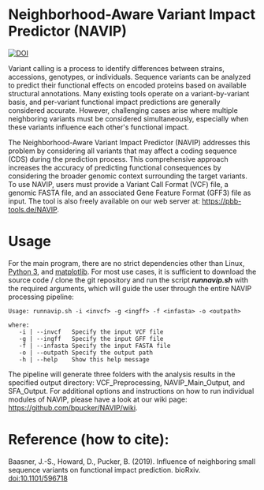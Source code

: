 # Neighborhood-Aware Variant Impact Predictor (NAVIP)

[![DOI](https://zenodo.org/badge/DOI/10.5281/zenodo.2620396.svg)](https://doi.org/10.5281/zenodo.2620396)

Variant calling is a process to identify differences between strains, accessions, genotypes, or individuals.
Sequence variants can be analyzed to predict their functional effects on encoded proteins based on available structural annotations.
Many existing tools operate on a variant-by-variant basis, and per-variant functional impact predictions are generally considered accurate.
However, challenging cases arise where multiple neighboring variants must be considered simultaneously, especially when these variants influence each other's functional impact.

The Neighborhood-Aware Variant Impact Predictor (NAVIP) addresses this problem by considering all variants that may affect a coding sequence (CDS) during the prediction process.
This comprehensive approach increases the accuracy of predicting functional consequences by considering the broader genomic context surrounding the target variants.
To use NAVIP, users must provide a Variant Call Format (VCF) file, a genomic FASTA file, and an associated Gene Feature Format (GFF3) file as input.
The tool is also freely available on our web server at: https://pbb-tools.de/NAVIP.

# Usage

For the main program, there are no strict dependencies other than Linux, [Python 3](https://www.python.org), and [matplotlib](https://matplotlib.org).
For most use cases, it is sufficient to download the source code / clone the git repository and run the script ***runnavip.sh*** with the required arguments, which will guide the user through the entire NAVIP processing pipeline:

```
Usage: runnavip.sh -i <invcf> -g <ingff> -f <infasta> -o <outpath>

where:
   -i | --invcf   Specify the input VCF file
   -g | --ingff   Specify the input GFF file
   -f | --infasta Specify the input FASTA file
   -o | --outpath Specify the output path
   -h | --help    Show this help message
```

The pipeline will generate three folders with the analysis results in the specified output directory: VCF_Preprocessing, NAVIP_Main_Output, and SFA_Output.
For additional options and instructions on how to run individual modules of NAVIP, please have a look at our wiki page: https://github.com/bpucker/NAVIP/wiki.

# Reference (how to cite):

Baasner, J.-S., Howard, D., Pucker, B. (2019). Influence of neighboring small sequence variants on functional impact prediction. bioRxiv. [doi:10.1101/596718](https://doi.org/10.1101/596718)
